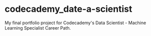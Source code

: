 # codecademy_date-a-scientist
My final portfolio project for Codecademy's Data Scientist - Machine Learning Specialist Career Path.
